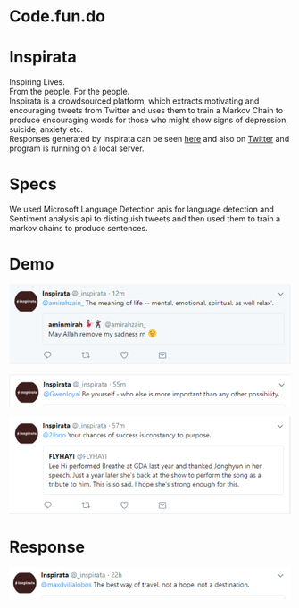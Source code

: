 # Code.fun.do

# Inspirata
Inspiring Lives.  
From the people. For the people.  
Inspirata is a crowdsourced platform, which extracts motivating and encouraging tweets from Twitter and uses them to train a Markov Chain to produce encouraging words for those who might show signs of depression, suicide, anxiety etc.  
Responses generated by Inspirata can be seen [here](http://www.cse.iitd.ac.in/~cs5160625/cfd.html) and also on [Twitter](https://twitter.com/_inspirata/with_replies) and program is running on a local server.

# Specs
We used Microsoft Language Detection apis for language detection and Sentiment analysis api to distinguish tweets and then used them to train a markov chains to produce sentences.

# Demo

 
![alt text](https://raw.githubusercontent.com/4rshdeep/Code.fun.do/master/1.PNG?token=AWWO-J0yOcngg55LKjCqveJAMqLHGungks5aX4kHwA%3D%3D "1")


![alt text](https://raw.githubusercontent.com/4rshdeep/Code.fun.do/master/3.PNG?token=AWWO-BThw6BaedKuUHDZpEVX050tQgbBks5aX4mXwA%3D%3D "3")

![alt text](https://raw.githubusercontent.com/4rshdeep/Code.fun.do/master/4.PNG?token=AWWO-AJpcXNauHzR_L_zOf8QU6UwukXVks5aX4m0wA%3D%3D "4")

# Response
![alt text](https://raw.githubusercontent.com/4rshdeep/Code.fun.do/master/response/7.PNG?token=AWWO-Phgi0nVCgvXJYruiXTTU3o4axjIks5aX4oLwA%3D%3D "1")

